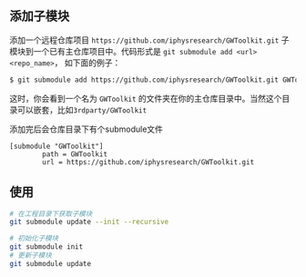 ## 添加子模块
添加一个远程仓库项目 `https://github.com/iphysresearch/GWToolkit.git` 子模块到一个已有主仓库项目中。代码形式是 `git submodule add <url> <repo_name>`， 如下面的例子：

```bash
$ git submodule add https://github.com/iphysresearch/GWToolkit.git GWToolkit
```

这时，你会看到一个名为 `GWToolkit` 的文件夹在你的主仓库目录中。当然这个目录可以嵌套，比如`3rdparty/GWToolkit`


添加完后会仓库目录下有个submodule文件

```
[submodule "GWToolkit"] 
		path = GWToolkit 
		url = https://github.com/iphysresearch/GWToolkit.git
```


## 使用
```bash
# 在工程目录下获取子模块
git submodule update --init --recursive

# 初始化子模块
git submodule init  
# 更新子模块
git submodule update 
```